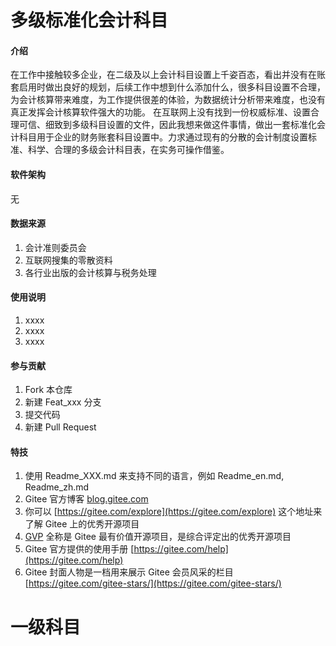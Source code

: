 # 多级标准化会计科目

#### 介绍
   在工作中接触较多企业，在二级及以上会计科目设置上千姿百态，看出并没有在账套启用时做出良好的规划，后续工作中想到什么添加什么，很多科目设置不合理，为会计核算带来难度，为工作提供很差的体验，为数据统计分析带来难度，也没有真正发挥会计核算软件强大的功能。
   在互联网上没有找到一份权威标准、设置合理可信、细致到多级科目设置的文件，因此我想来做这件事情，做出一套标准化会计科目用于企业的财务账套科目设置中。力求通过现有的分散的会计制度设置标准、科学、合理的多级会计科目表，在实务可操作借鉴。

#### 软件架构
无


#### 数据来源

1.  会计准则委员会
2.  互联网搜集的零散资料
3.  各行业出版的会计核算与税务处理

#### 使用说明

1.  xxxx
2.  xxxx
3.  xxxx

#### 参与贡献

1.  Fork 本仓库
2.  新建 Feat_xxx 分支
3.  提交代码
4.  新建 Pull Request


#### 特技

1.  使用 Readme\_XXX.md 来支持不同的语言，例如 Readme\_en.md, Readme\_zh.md
2.  Gitee 官方博客 [blog.gitee.com](https://blog.gitee.com)
3.  你可以 [https://gitee.com/explore](https://gitee.com/explore) 这个地址来了解 Gitee 上的优秀开源项目
4.  [GVP](https://gitee.com/gvp) 全称是 Gitee 最有价值开源项目，是综合评定出的优秀开源项目
5.  Gitee 官方提供的使用手册 [https://gitee.com/help](https://gitee.com/help)
6.  Gitee 封面人物是一档用来展示 Gitee 会员风采的栏目 [https://gitee.com/gitee-stars/](https://gitee.com/gitee-stars/)

# 一级科目
